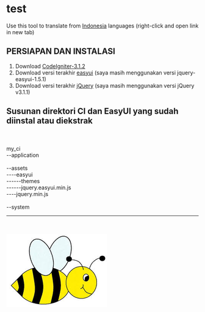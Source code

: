 # test
Use this tool to translate from <a href="https://translate.google.com/?hl=id">Indonesia</a> languages (right-click and open link in new tab)


<h2>PERSIAPAN DAN INSTALASI</h2>

<ol>
<li>Download <a href="https://www.codeigniter.com/download">CodeIgniter-3.1.2</a> </li>
<li>Download versi terakhir <a href="http://www.jeasyui.com/download/">easyui</a> (saya masih menggunakan versi jquery-easyui-1.5.1) </li>
<li>Download versi terakhir <a href="https://jquery.com/download/">jQuery</a> (saya masih menggunakan versi jQuery v3.1.1)</li>
</ol>

<h2>Susunan direktori CI dan EasyUI yang sudah diinstal atau diekstrak</h2>

<br>
<br>
my_ci<br>
--application<br>
<br>
--assets<br>
----easyui<br>
------themes<br>
------jquery.easyui.min.js<br>
----jquery.min.js<br>
<br>
--system<br>



<hr>
<br>
<br>

<img src="images.jpg" align="center">

